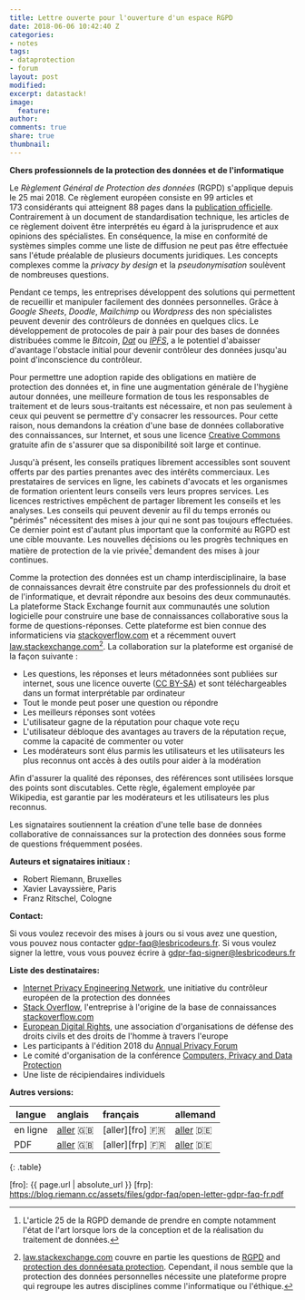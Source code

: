 ```yaml
---
title: Lettre ouverte pour l'ouverture d'un espace RGPD
date: 2018-06-06 10:42:40 Z
categories:
- notes
tags:
- dataprotection
- forum
layout: post
modified:
excerpt: datastack!
image:
  feature:
author:
comments: true
share: true
thumbnail:
---
```


**Chers professionnels de la protection des données et de l'informatique**

Le _Règlement Général de Protection des données_ (RGPD) s'applique depuis le 25 mai 2018. Ce règlement européen consiste en 99 articles et 173 considérants qui atteignent 88 pages dans la [publication officielle][GDPR-eurlex]. Contrairement à un document de standardisation technique, les articles de ce règlement doivent être interprétés eu égard à la jurisprudence et aux opinions des spécialistes. En conséquence, la mise en conformité de systèmes simples comme une liste de diffusion ne peut pas être effectuée sans l'étude préalable de plusieurs documents juridiques. Les concepts complexes comme la _privacy by design_ et la _pseudonymisation_ soulèvent de nombreuses questions.

Pendant ce temps, les entreprises développent des solutions qui permettent de recueillir et manipuler facilement des données personnelles. Grâce à _Google Sheets_, _Doodle_, _Mailchimp_ ou _Wordpress_ des non spécialistes peuvent devenir des contrôleurs de données en quelques clics. Le développement de protocoles de pair à pair pour des bases de données distribuées comme le _Bitcoin_, _[Dat]_ ou _[IPFS]_, a le potentiel d'abaisser d'avantage l'obstacle initial pour devenir contrôleur des données jusqu'au point d'inconscience du contrôleur.

Pour permettre une adoption rapide des obligations en matière de protection des données et, in fine une augmentation générale de l'hygiène autour données, une meilleure formation de tous les responsables de traitement et de leurs sous-traitants est nécessaire, et non pas seulement à ceux qui peuvent se permettre d'y consacrer les ressources. Pour cette raison, nous demandons la création d'une base de données collaborative des connaissances, sur Internet, et sous une licence [Creative Commons] gratuite afin de s'assurer que sa disponibilité soit large et continue.

Jusqu'à présent, les conseils pratiques librement accessibles sont souvent offerts par des parties prenantes avec des intérêts commerciaux. Les prestataires de services en ligne, les cabinets d'avocats et les organismes de formation orientent leurs conseils vers leurs propres services. Les licences restrictives empêchent de partager librement les conseils et les analyses. Les conseils qui peuvent devenir au fil du temps erronés ou "périmés" nécessitent des mises à jour qui ne sont pas toujours effectuées. Ce dernier point est d'autant plus important que la conformité au RGPD est une cible mouvante. Les nouvelles décisions ou les progrès techniques en matière de protection de la vie privée[^state-of-art] demandent des mises à jour continues.

Comme la protection des données est un champ interdisciplinaire, la base de connaissances devrait être construite par des professionnels du droit et de l'informatique, et devrait répondre aux besoins des deux communautés. La plateforme Stack Exchange fournit aux communautés une solution logicielle pour construire une base de connaissances collaborative sous la forme de questions-réponses. Cette plateforme est bien connue des informaticiens via [stackoverflow.com](http://stackoverflow.com/) et a récemment ouvert [law.stackexchange.com][law.stackexchange.com][^law-stackexchange]. La collaboration sur la plateforme est organisé de la façon suivante :

- Les questions, les réponses et leurs métadonnées sont publiées sur internet, sous une licence ouverte ([CC BY-SA]) et sont téléchargeables dans un format interprétable par ordinateur
- Tout le monde peut poser une question ou répondre
- Les meilleurs réponses sont votées
- L'utilisateur gagne de la réputation pour chaque vote reçu
- L'utilisateur débloque des avantages au travers de la réputation reçue, comme la capacité de commenter ou voter
- Les modérateurs sont élus parmis les utilisateurs et les utilisateurs les plus reconnus ont accès à des outils pour aider à la modération

Afin d'assurer la qualité des réponses, des références sont utilisées lorsque des points sont discutables. Cette règle, également employée par Wikipedia, est garantie par les modérateurs et les utilisateurs les plus reconnus.

Les signataires soutiennent la création d'une telle base de données collaborative de connaissances sur la protection des données sous forme de questions fréquemment posées.

**Auteurs et signataires initiaux :**

- Robert Riemann, Bruxelles
- Xavier Lavayssière, Paris
- Franz Ritschel, Cologne

**Contact:**

Si vous voulez recevoir des mises à jours ou si vous avez une question, vous pouvez nous contacter [gdpr-faq@lesbricodeurs.fr](mailto:gdpr-faq@lesbricodeurs.fr). Si vous voulez signer la lettre, vous vous pouvez écrire à [gdpr-faq-signer@lesbricodeurs.fr](mailto:gdpr-faq-signer@lesbricodeurs.fr)

**Liste des destinataires:**

- [Internet Privacy Engineering Network][IPEN], une initiative du contrôleur européen de la protection des données
- [Stack Overflow](https://stackoverflow.com/company), l'entreprise à l'origine de la base de connaissances [stackoverflow.com](http://stackoverflow.com/)
- [European Digital Rights][EDRi], une association d'organisations de défense des droits civils et des droits de l'homme à travers l'europe
- Les participants à l'édition 2018 du [Annual Privacy Forum](http://privacyforum.eu/)
- Le comité d'organisation de la conférence [Computers, Privacy and Data Protection][CPDP]
- Une liste de récipiendaires individuels

**Autres versions:**

| langue   | anglais           | français          | allemand          |
| -------- |:----------------- |:----------------- |:----------------- |
| en ligne | [aller][eno] :gb: | [aller][fro] :fr: | [aller][deo] :de: |
| PDF      | [aller][enp] :gb: | [aller][frp] :fr: | [aller][dep] :de: |
{: .table}

[eno]: https://blog.riemann.cc/digitalisation/2018/06/06/open-letter-call-for-a-collaborative-data-protection-faq/
[enp]: https://blog.riemann.cc/assets/files/gdpr-faq/open-letter-gdpr-faq-en.pdf

[deo]: https://blog.riemann.cc/digitalisation/2018/06/06/open-letter-call-for-a-collaborative-data-protection-faq-de/
[dep]: https://blog.riemann.cc/assets/files/gdpr-faq/open-letter-gdpr-faq-de.pdf

[fro]: {{ page.url | absolute_url }}
[frp]: https://blog.riemann.cc/assets/files/gdpr-faq/open-letter-gdpr-faq-fr.pdf


[^state-of-art]: L'article 25 de la RGPD demande de prendre en compte notamment l'état de l'art lorsque lors de la conception et de la réalisation du traitement de données.

[^law-stackexchange]: [law.stackexchange.com] couvre en partie les questions de [RGPD](https://law.stackexchange.com/questions/tagged/gdpr) and [protection des donnéesata protection](https://law.stackexchange.com/questions/tagged/gdpr+data-protection). Cependant, il nous semble que la protection des données personnelles nécessite une plateforme propre qui regroupe les autres disciplines comme l'informatique ou l'éthique.

[stackoverflow.com]: https://stackoverflow.com "Programmer’s knowledge database Stackoverflow"
[IPEN]: https://edps.europa.eu/data-protection/ipen-internet-privacy-engineering-network_en "Internet Privacy Engineering Network"
[EDRi]: https://edri.org/
[CPDP]: http://www.cpdpconferences.org/
[GDPR-eurlex]: http://eur-lex.europa.eu/legal-content/EN/TXT/?uri=uriserv:OJ.L_.2016.119.01.0001.01.ENG "GDPR in the Official Journal of the European Union"
[Dat]: https://datproject.org/
[IPFS]: https://ipfs.io/
[Creative Commons]: https://creativecommons.org/
[law.stackexchange.com]: https://law.stackexchange.com
[CC BY-SA]: https://creativecommons.org/licenses/by-sa/3.0/
